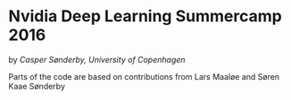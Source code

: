 # Nvidia Deep Learning Summercamp 2016
by *Casper Sønderby, University of Copenhagen* 

Parts of the code are based on contributions from Lars Maaløe and Søren Kaae Sønderby
